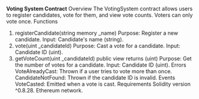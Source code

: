 **Voting System Contract**
Overview
  The VotingSystem contract allows users to register candidates, vote for them, and view vote counts. Voters can only vote once.
Functions
  1. registerCandidate(string memory _name)
    Purpose: Register a new candidate.
    Input: Candidate's name (string).
  2. vote(uint _candidateId)
    Purpose: Cast a vote for a candidate.
    Input: Candidate ID (uint).
  3. getVoteCount(uint _candidateId) public view returns (uint)
    Purpose: Get the number of votes for a candidate.
    Input: Candidate ID (uint).
Errors
  VoteAlreadyCast: Thrown if a user tries to vote more than once.
  CandidateNotFound: Thrown if the candidate ID is invalid.
Events
  VoteCasted: Emitted when a vote is cast.
Requirements
  Solidity version ^0.8.28.
  Ethereum network.
